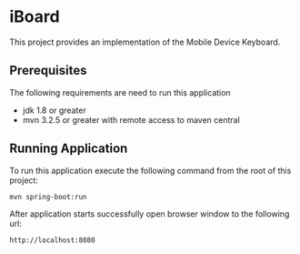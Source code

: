# iBoard
   This project provides an implementation of the Mobile Device Keyboard.

## Prerequisites
   The following requirements are need to run this application
   * jdk 1.8 or greater
   * mvn 3.2.5 or greater with remote access to maven central
   
## Running Application
   To run this application execute the following command from the root of this project:
   ```
   mvn spring-boot:run 
   ```
   
   After application starts successfully open browser window to the following url:
   
   ```
   http://localhost:8080
   ```